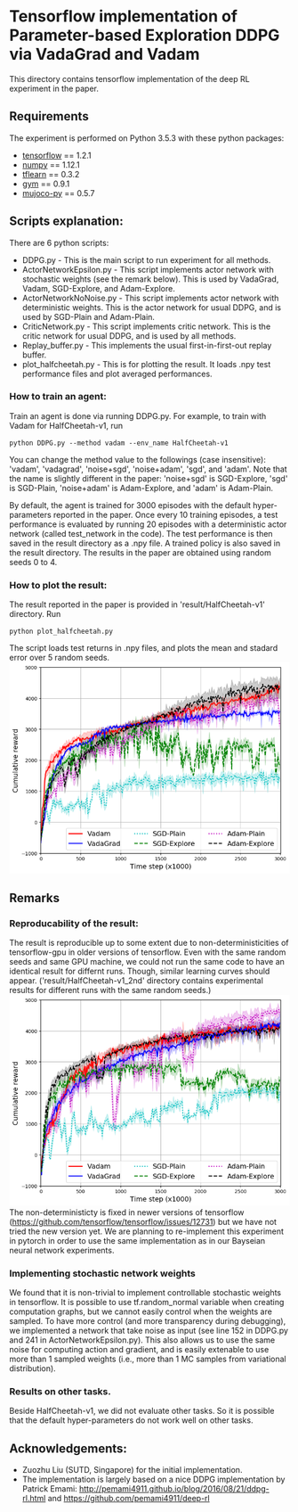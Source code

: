 # Tensorflow implementation of Parameter-based Exploration DDPG via VadaGrad and Vadam

This directory contains tensorflow implementation of the deep RL experiment in the paper.

## Requirements
The experiment is performed on Python 3.5.3 with these python packages:
* [tensorflow](https://github.com/tensorflow/tensorflow) == 1.2.1
* [numpy](http://www.numpy.org/) == 1.12.1
* [tflearn](http://tflearn.org/) == 0.3.2
* [gym](https://github.com/openai/gym) == 0.9.1
* [mujoco-py](https://github.com/openai/mujoco-py) == 0.5.7

## Scripts explanation:
There are 6 python scripts:
* DDPG.py - This is the main script to run experiment for all methods.
* ActorNetworkEpsilon.py - This script implements actor network with stochastic weights (see the remark below). This is used by VadaGrad, Vadam, SGD-Explore, and Adam-Explore.
* ActorNetworkNoNoise.py - This script implements actor network with deterministic weights. This is the actor network for usual DDPG, and is used by SGD-Plain and Adam-Plain.
* CriticNetwork.py - This script implements critic network. This is the critic network for usual DDPG, and is used by all methods.
* Replay_buffer.py - This implements the usual first-in-first-out replay buffer.
* plot_halfcheetah.py - This is for plotting the result. It loads .npy test performance files and plot averaged performances.

### How to train an agent:
Train an agent is done via running DDPG.py.
For example, to train with Vadam for HalfCheetah-v1, run
```
python DDPG.py --method vadam --env_name HalfCheetah-v1
```
You can change the method value to the followings (case insensitive): 'vadam', 'vadagrad', 'noise+sgd', 'noise+adam', 'sgd', and 'adam'.
Note that the name is slightly different in the paper: 'noise+sgd' is SGD-Explore, 'sgd' is SGD-Plain, 'noise+adam' is Adam-Explore, and 'adam' is Adam-Plain.

By default, the agent is trained for 3000 episodes with the default hyper-parameters reported in the paper.
Once every 10 training episodes, a test performance is evaluated by running 20 episodes with a deterministic actor network (called test_network in the code).
The test performance is then saved in the result directory as a .npy file. 
A trained policy is also saved in the result directory.
The results in the paper are obtained using random seeds 0 to 4.

### How to plot the result:
The result reported in the paper is provided in 'result/HalfCheetah-v1' directory.
Run
```
python plot_halfcheetah.py
```
The script loads test returns in .npy files, and plots the mean and stadard error over 5 random seeds.
![](result/HalfCheetah-v1.png "HalfCheetah")

## Remarks
### Reproducability of the result:
The result is reproducible up to some extent due to non-deterministicities of tensorflow-gpu in older versions of tensorflow.
Even with the same random seeds and same GPU machine, we could not run the same code to have an identical result for differnt runs.
Though, similar learning curves should appear. ('result/HalfCheetah-v1_2nd' directory contains experimental results for different runs with the same random seeds.)
![](result/HalfCheetah-v1_2nd.png "HalfCheetah_2nd")
The non-deterministicty is fixed in newer versions of tensorflow (https://github.com/tensorflow/tensorflow/issues/12731) but we have not tried the new version yet.
We are planning to re-implement this experiment in pytorch in order to use the same implementation as in our Bayseian neural network experiments.

### Implementing stochastic network weights
We found that it is non-trivial to implement controllable stochastic weights in tensorflow.
It is possible to use tf.random_normal variable when creating computation graphs, but we cannot easily control when the weights are sampled.
To have more control (and more transparency during debugging), we implemented a network that take noise as input (see line 152 in DDPG.py and 241 in ActorNetworkEpsilon.py).
This also allows us to use the same noise for computing action and gradient, and is easily extenable to use more than 1 sampled weights (i.e., more than 1 MC samples from variational distribution).

### Results on other tasks.
Beside HalfCheetah-v1, we did not evaluate other tasks. So it is possible that the default hyper-parameters do not work well on other tasks.

## Acknowledgements:
* Zuozhu Liu (SUTD, Singapore) for the initial implementation.
* The implementation is largely based on a nice DDPG implementation by Patrick Emami:
http://pemami4911.github.io/blog/2016/08/21/ddpg-rl.html and https://github.com/pemami4911/deep-rl

